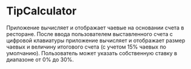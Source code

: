 # TipCalculator
Приложение вычисляет и отображает чаевые на основании счета в ресторане.
После ввода пользователем выставленного счета с цифровой клавиатуры приложение вычисляет и отображает размер чаевых и величину итогового счета (с учетом 15% чаевых по умолчанию). Пользователь может указать собственную ставку в диапазоне от 0% до 30%.
